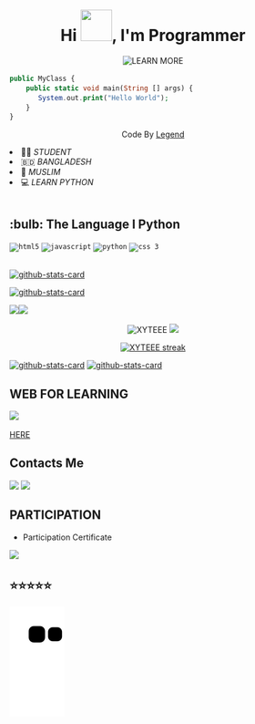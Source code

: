 <h1 align="center">Hi <img src="https://github.com/XYTEEE/XYTEEE/blob/main/Wave.gif" height="55px" width="55px">, I'm Programmer</h1>
<!-- Typing SVG by DenverCoder1 - https://github.com/DenverCoder1/readme-typing-svg -->
<p align="center">
<!--   <a href="https://github.com/DenverCoder1/readme-typing-svg"> -->
<img src ="https://camo.githubusercontent.com/c1dcb74cc1c1835b1d716f5051499a2814c683c806b15f04b0eba492863703e9/68747470733a2f2f63646e2e6472696262626c652e636f6d2f75736572732f3733303730332f73637265656e73686f74732f363538313234332f6176656e746f2e676966" "440" title="WEB" alt="LEARN MORE">


```php
public MyClass {
    public static void main(String [] args) {
       System.out.print("Hello World");
    }
} 
```
<p align="center">
  Code By <a href="https://github.com/XYTEEE">Legend</a>
</p>
<li> 👨‍🎓 <i> STUDENT</i></li>
<li> 🇧🇩 <i> BANGLADESH</i></li>
<li> 🕌 <i> MUSLIM</i></li>
<li> 💻 <i> LEARN PYTHON</i></li><br>

<h2>:bulb: The Language I Python</h2>
<code><img title="HTML 5" alt="html5" width="30px" src="https://cdn.jsdelivr.net/gh/devicons/devicon/icons/html5/html5-original.svg" /></code>
<code><img title="JavaScript" alt="javascript" width="30px" src="https://cdn.jsdelivr.net/gh/devicons/devicon/icons/javascript/javascript-original.svg" /></code>
<code><img title="Python" alt="python" width="35px" src="https://cdn.jsdelivr.net/gh/devicons/devicon/icons/python/python-original.svg" /></code>
<code><img title="CSS 3" alt="css 3" width="30px" src="https://cdn.jsdelivr.net/gh/devicons/devicon/icons/css3/css3-original.svg" /></code>
</br></br>

[![github-stats-card](https://kasroudra-stats-card.onrender.com/lang?user=XYTEEE&layout=compact&type=donut&theme=dark)](https://github.com/XYTEEE)


[![github-stats-card](https://kasroudra-stats-card.onrender.com/user?user=XYTEEE&layout=compact&theme=dark)](https://github.com/XYTEEE/XYTEEE)

<img src = "https://github-readme-stats.vercel.app/api?username=XYTEEE&show_icons=true&theme=bear](https://github-readme-stats.vercel.app/api?username=XYTEEE&show_icons=true&count_private=true&title_color=f7d745&text_color=b2d76c&icon_color=6562af&bg_color=00000000&hide=bg-color&hide_border=true" width = 400><img src = "https://github-readme-stats.vercel.app/api/top-langs/?username=XYTEEE&layout=compact&count_private=true&title_color=f7d745&text_color=b2d76c&icon_color=6562af&bg_color=00000000&hide=bg-color&hide_border=true" width = 400>
<br><p align='center'><img src="https://komarev.com/ghpvc/?username=XYTEEE&label=Total%20Profile%20Visitor&color=071A2C&style=for-the-badge" alt="XYTEEE" />
<a href="https://api.daily.dev/get?r=CyberCarboon2"><img src="https://opencollective.com/vuejs/contributors.svg?width=900" /></a>
<p align='center'><a href="https://api.daily.dev/get?r=CyberCarboon">
<p align="center">
    <a href="https://github.com/XYTEEE/github-readme-streak-stats">
        <img title="🔥 Get streak stats for your profile at git.io/streak-stats" alt="XYTEEE streak" src="https://github-readme-streak-stats.herokuapp.com/?user=XYTEEE&theme=black-ice&hide_border=true&stroke=0000&background=060A0CD0"/>
    </a>
</p>

[![github-stats-card](https://kasroudra-stats-card.onrender.com/repo?user=XYTEEE&repo=OPEN-SOURCE&layout=compact&theme=dark)](https://github.com/XYTEEE/OPEN-SOURCE)
[![github-stats-card](https://kasroudra-stats-card.onrender.com/repo?user=XYTEEE&repo=6T9&layout=compact&theme=dark)](https://github.com/XYTEEE/6T9)
## WEB FOR LEARNING
<img src="https://github.com/XYTEEE/XYTEEE/blob/main/website.jpg">

[HERE](https://s.id/feristyle)

## Contacts Me
[![](https://img.shields.io/badge/Github-black?logo=Github&logoColor=black&labelColor=white)](https://www.github.com/XYTEEE)
[![](https://img.shields.io/badge/Facebook-blue?logo=Facebook&logoColor=blue&labelColor=white)](https://www.facebook.com/smart.danie.3)

## PARTICIPATION
<ul>
<li>
Participation Certificate
</li>
</ul>
<img src="https://github.com/XYTEEE/FileServer/blob/main/sfd.jpg"/>

## ⭐⭐⭐⭐⭐
<img src="https://raw.githubusercontent.com/Carol42/Carol42/output/github-contribution-grid-snake.svg"/>
